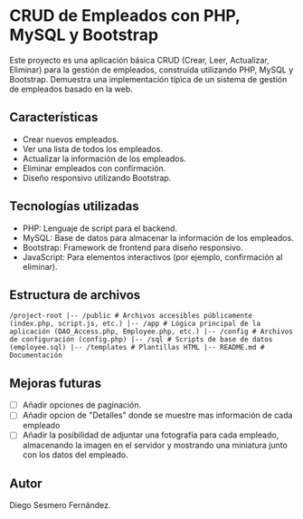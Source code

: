# CRUD de Empleados con PHP, MySQL y Bootstrap

Este proyecto es una aplicación básica CRUD (Crear, Leer, Actualizar, Eliminar) para la gestión de empleados, construida utilizando PHP, MySQL y Bootstrap. Demuestra una implementación típica de un sistema de gestión de empleados basado en la web.

## Características

- Crear nuevos empleados.
- Ver una lista de todos los empleados.
- Actualizar la información de los empleados.
- Eliminar empleados con confirmación.
- Diseño responsivo utilizando Bootstrap.

## Tecnologías utilizadas

- PHP: Lenguaje de script para el backend.
- MySQL: Base de datos para almacenar la información de los empleados.
- Bootstrap: Framework de frontend para diseño responsivo.
- JavaScript: Para elementos interactivos (por ejemplo, confirmación al eliminar).

## Estructura de archivos

<code>/project-root
|-- /public          # Archivos accesibles públicamente (index.php, script.js, etc.)
|-- /app             # Lógica principal de la aplicación (DAO_Access.php, Employee.php, etc.)
|-- /config          # Archivos de configuración (config.php)
|-- /sql             # Scripts de base de datos (employee.sql)
|-- /templates       # Plantillas HTML
|-- README.md        # Documentación</code>

## Mejoras futuras

- [ ] Añadir opciones de paginación.
- [ ] Añadir opcion de "Detalles" donde se muestre mas información de cada empleado
- [ ] Añadir la posibilidad de adjuntar una fotografía para cada empleado, almacenando la imagen en el servidor y mostrando una miniatura junto con los datos del empleado.

## Autor

Diego Sesmero Fernández.
